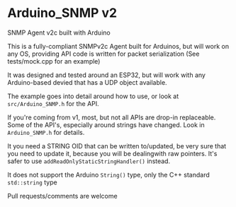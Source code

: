 # Arduino_SNMP v2
SNMP Agent v2c built with Arduino

This is a fully-compliant SNMPv2c Agent built for Arduinos, but will work on any OS, providing API code is written for packet serialization (See tests/mock.cpp for an example)

It was designed and tested around an ESP32, but will work with any Arduino-based devied that has a UDP object available.

The example goes into detail around how to use, or look at `src/Arduino_SNMP.h` for the API.

If you're coming from v1, most, but not all APIs are drop-in replaceable.
Some of the API's, especially around strings have changed. Look in `Arduino_SNMP.h` for details.

It you need a STRING OID that can be written to/updated, be very sure that you need to update it, because you will be dealingwith raw pointers. It's safer to use `addReadOnlyStaticStringHandler()` instead.

It does not support the Arduino `String()` type, only the C++ standard `std::string` type

Pull requests/comments are welcome